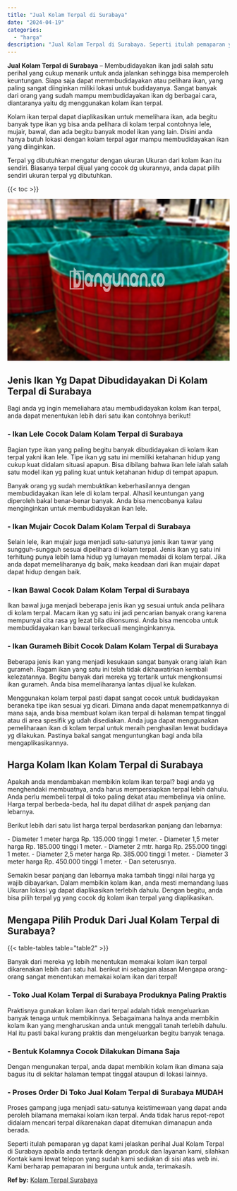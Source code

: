 ```yaml
---
title: "Jual Kolam Terpal di Surabaya"
date: "2024-04-19"
categories: 
  - "harga"
description: "Jual Kolam Terpal di Surabaya. Seperti itulah pemaparan yg dapat kami jelaskan perihal Jual Kolam Terpal di Surabaya apabila anda tertarik dengan produk dan..."
---
```


**Jual Kolam Terpal di Surabaya** – Membudidayakan ikan jadi salah satu perihal yang cukup menarik untuk anda jalankan sehingga bisa memperoleh keuntungan. Siapa saja dapat memmbudidayakan atau pelihara ikan, yang paling sangat diinginkan miliki lokasi untuk budidayanya. Sangat banyak dari orang yang sudah mampu membudidayakan ikan dg berbagai cara, diantaranya yaitu dg menggunakan kolam ikan terpal.

Kolam ikan terpal dapat diaplikasikan untuk memelihara ikan, ada begitu banyak type ikan yg bisa anda pelihara di kolam terpal contohnya lele, mujair, bawal, dan ada begitu banyak model ikan yang lain. Disini anda hanya butuh lokasi dengan kolam terpal agar mampu membudidayakan ikan yang diinginkan.

Terpal yg dibutuhkan mengatur dengan ukuran Ukuran dari kolam ikan itu sendiri. Biasanya terpal dijual yang cocok dg ukurannya, anda dapat pilih sendiri ukuran terpal yg dibutuhkan.

{{< toc >}}

![Jual Kolam Terpal di Surabaya](/images/jual-kolam-terpal-41.png)

## Jenis Ikan Yg Dapat Dibudidayakan Di Kolam Terpal di Surabaya

Bagi anda yg ingin memeliahara atau membudidayakan kolam ikan terpal, anda dapat menentukan lebih dari satu ikan contohnya berikut!

### \- Ikan Lele Cocok Dalam Kolam Terpal di Surabaya

Bagian type ikan yang paling begitu banyak dibudidayakan di kolam ikan terpal yakni ikan lele. Tipe ikan yg satu ini memiliki ketahanan hidup yang cukup kuat didalam situasi apapun. Bisa dibilang bahwa ikan lele ialah salah satu model ikan yg paling kuat untuk ketahanan hidup di tempat apapun.

Banyak orang yg sudah membuktikan keberhasilannya dengan membudidayakan ikan lele di kolam terpal. Alhasil keuntungan yang diperoleh bakal benar-benar banyak. Anda bisa mencobanya kalau menginginkan untuk membudidayakan ikan lele.

### \- Ikan Mujair Cocok Dalam Kolam Terpal di Surabaya

Selain lele, ikan mujair juga menjadi satu-satunya jenis ikan tawar yang sungguh-sungguh sesuai dipelihara di kolam terpal. Jenis ikan yg satu ini terhitung punya lebih lama hidup yg lumayan memadai di kolam terpal. Jika anda dapat memeliharanya dg baik, maka keadaan dari ikan mujair dapat dapat hidup dengan baik.

### \- Ikan Bawal Cocok Dalam Kolam Terpal di Surabaya

Ikan bawal juga menjadi beberapa jenis ikan yg sesuai untuk anda pelihara di kolam terpal. Macam ikan yg satu ini jadi pencarian banyak orang karena mempunyai cita rasa yg lezat bila dikonsumsi. Anda bisa mencoba untuk membudidayakan kan bawal terkecuali menginginkannya.

### \- Ikan Gurameh Bibit Cocok Dalam Kolam Terpal di Surabaya

Beberapa jenis ikan yang menjadi kesukaan sangat banyak orang ialah ikan gurameh. Ragam ikan yang satu ini telah tidak dikhawatirkan kembali kelezatannya. Begitu banyak dari mereka yg tertarik untuk mengkonsumsi ikan gurameh. Anda bisa memeliharanya lantas dijual ke kulakan.

Menggunakan kolam terpal pasti dapat sangat cocok untuk budidayakan beraneka tipe ikan sesuai yg dicari. Dimana anda dapat menempatkannya di mana saja, anda bisa membuat kolam ikan terpal di halaman tempat tinggal atau di area spesifik yg udah disediakan. Anda juga dapat menggunakan pemeliharaan ikan di kolam terpal untuk meraih penghasilan lewat budidaya yg dilakukan. Pastinya bakal sangat menguntungkan bagi anda bila mengaplikasikannya.

## Harga Kolam Ikan Kolam Terpal di Surabaya

Apakah anda mendambakan membikin kolam ikan terpal? bagi anda yg menghendaki membuatnya, anda harus mempersiapkan terpal lebih dahulu. Anda perlu membeli terpal di toko paling dekat atau membelinya via online. Harga terpal berbeda-beda, hal itu dapat dilihat dr aspek panjang dan lebarnya.

Berikut lebih dari satu list harga terpal berdasarkan panjang dan lebarnya:

\- Diameter 1 meter harga Rp. 135.000 tinggi 1 meter. - Diameter 1,5 meter harga Rp. 185.000 tinggi 1 meter. - Diameter 2 mtr. harga Rp. 255.000 tinggi 1 meter. - Diameter 2,5 meter harga Rp. 385.000 tinggi 1 meter. - Diameter 3 meter harga Rp. 450.000 tinggi 1 meter. - Dan seterusnya.

Semakin besar panjang dan lebarnya maka tambah tinggi nilai harga yg wajib dibayarkan. Dalam membikin kolam ikan, anda mesti memandang luas Ukuran lokasi yg dapat diaplikasikan terlebih dahulu. Dengan begitu, anda bisa pilih terpal yg yang cocok dg kolam ikan terpal yang diaplikasikan.

## Mengapa Pilih Produk Dari Jual Kolam Terpal di Surabaya?

{{< table-tables table="table2" >}}

Banyak dari mereka yg lebih menentukan memakai kolam ikan terpal dikarenakan lebih dari satu hal. berikut ini sebagian alasan Mengapa orang-orang sangat menentukan memakai kolam ikan dari terpal!

### \- Toko Jual Kolam Terpal di Surabaya Produknya Paling Praktis

Praktisnya gunakan kolam ikan dari terpal adalah tidak mengeluarkan banyak tenaga untuk membikinnya. Sebagaimana halnya anda membikin kolam ikan yang mengharuskan anda untuk menggali tanah terlebih dahulu. Hal itu pasti bakal kurang praktis dan mengeluarkan begitu banyak tenaga.

### \- Bentuk Kolamnya Cocok Dilakukan Dimana Saja

Dengan mengunakan terpal, anda dapat membikin kolam ikan dimana saja bagus itu di sekitar halaman tempat tinggal ataupun di lokasi lainnya.

### \- Proses Order Di Toko Jual Kolam Terpal di Surabaya MUDAH

Proses gampang juga menjadi satu-satunya keistimewaan yang dapat anda peroleh bilamana memakai kolam ikan terpal. Anda tidak harus repot-repot didalam mencari terpal dikarenakan dapat ditemukan dimanapun anda berada.

Seperti itulah pemaparan yg dapat kami jelaskan perihal Jual Kolam Terpal di Surabaya apabila anda tertarik dengan produk dan layanan kami, silahkan Kontak kami lewat telepon yang sudah kami sediakan di sisi atas web ini. Kami berharap pemaparan ini berguna untuk anda, terimakasih.

**Ref by:** [Kolam Terpal Surabaya](https://id.wikipedia.org/wiki/Kolam)

